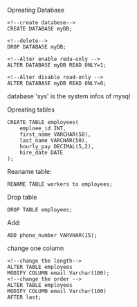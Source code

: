 Opreating Database
```MYSQL
<!--create databese-->
CREATE DATABASE myDB;

<!--delete-->
DROP DATABASE myDB;

<!--Alter enable reda-only -->
ALTER DATABASE myDB READ ONLY=1;

<!--Alter disable read-only -->
ALTER DATABASE myDB READ ONLY=0;
```
database 'sys' is the system infos of mysql 

Opreating tables
```mysql
CREATE TABLE employees(
	emploee_id INT,
	first_name VARCHAR(50),
	last_name VARCHAR(50),
	hourly_pay DECIMAL(5,2),
	hire_date DATE
);
```

Reaname table:
```mysql
RENAME TABLE workers to employees;
```
Drop table
```mysql
DROP TABLE employees;
```
Add:
```mysql
ADD phone_number VARVHAR(15);
```
change one column
```mysql
<!--change the length-->
ALTER TABLE employees
MODIFY COLUMN email Varchar(100);
<!--change the order -->
ALTER TABLE employees
MODIFY COLUMN email Varchar(100)
AFTER last;
```

